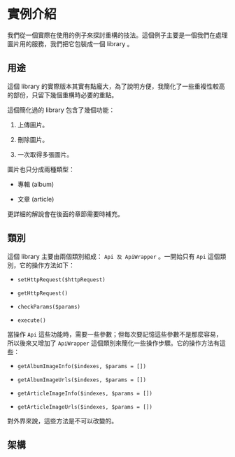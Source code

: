 # 實例介紹

我們從一個實際在使用的例子來探討重構的技法。這個例子主要是一個我們在處理圖片用的服務，我們把它包裝成一個 library 。

## 用途

這個 library 的實際版本其實有點龐大，為了說明方便，我簡化了一些重複性較高的部份，只留下幾個重構時必要的重點。

這個簡化過的 library 包含了幾個功能：

1. 上傳圖片。

2. 刪除圖片。

3. 一次取得多張圖片。


圖片也只分成兩種類型：

* 專輯 \(album\)

* 文章 \(article\)


更詳細的解說會在後面的章節需要時補充。

## 類別

這個 library 主要由兩個類別組成： `Api 及 ApiWrapper` 。一開始只有 `Api` 這個類別，它的操作方法如下：

* `setHttpRequest($httpRequest)`

* `getHttpRequest()`

* `checkParams($params)`


* `execute()`

當操作 `Api` 這些功能時，需要一些參數；但每次要記憶這些參數不是那麼容易，所以後來又增加了 `ApiWrapper` 這個類別來簡化一些操作步驟。它的操作方法有這些：

* `getAlbumImageInfo($indexes, $params = [])`

* `getAlbumImageUrls($indexes, $params = [])`


* `getArticleImageInfo($indexes, $params = [])`

* `getArticleImageUrls($indexes, $params = [])`


對外界來說，這些方法是不可以改變的。

## 架構




